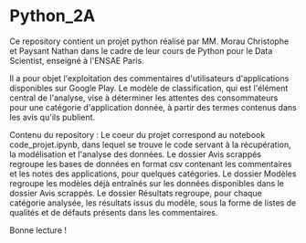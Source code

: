 # Python_2A
Ce repository contient un projet python réalisé par MM. Morau Christophe et Paysant Nathan dans le cadre de leur cours de Python pour le Data Scientist, enseigné à l'ENSAE Paris.

Il a pour objet l'exploitation des commentaires d'utilisateurs d'applications disponibles sur Google Play. Le modèle de classification, qui est l'élément central de l'analyse, vise à déterminer les attentes des consommateurs pour une catégorie d'application donnée, à partir des termes contenus dans les avis qu'ils publient.

Contenu du repository :
 Le coeur du projet correspond au notebook code_projet.ipynb, dans lequel se trouve le code servant à la récupération, la modélisation et l'analyse des données.
 Le dossier Avis scrappés regroupe les bases de données en format csv contenant les commentaires et les notes des applications, pour quelques catégories.
 Le dossier Modèles regroupe les modèles déjà entraînés sur les données disponibles dans le dossier Avis scrappés.
 Le dossier Résultats regroupe, pour chaque catégorie analysée, les résultats issus du modèle, sous la forme de listes de qualités et de défauts présents dans les commentaires.


Bonne lecture !
